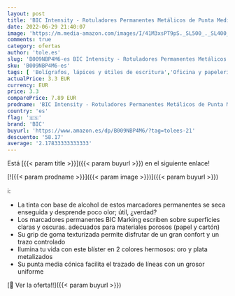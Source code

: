 ```yaml
---
layout: post
title: 'BIC Intensity - Rotuladores Permanentes Metálicos de Punta Media Cónica para todo tipo de superficies – Color Oro y Plata  Blíster de 2 Unidades'
date: 2022-06-29 21:40:07
image: 'https://m.media-amazon.com/images/I/41M3xsPT9pS._SL500_._SL400_.jpg'
comments: true
category: ofertas
author: 'tole.es'
slug: 'B009NBP4M6-es BIC Intensity - Rotuladores Permanentes Metálicos de Punta...'
sku: 'B009NBP4M6-es'
tags: [ 'Bolígrafos, lápices y útiles de escritura','Oficina y papelería','Rotuladores permanentes','Rotuladores y subrayadores','bic','rotuladores','🇪🇸', ]
actualPrice: 3.3 EUR
currency: EUR
price: 3.3
comparePrice: 7.89 EUR
prodname: 'BIC Intensity - Rotuladores Permanentes Metálicos de Punta Media Cónica para todo tipo de superficies – Color Oro y Plata  Blíster de 2 Unidades'
country: 'es'
flag: '🇪🇸'
brand: 'BIC'
buyurl: 'https://www.amazon.es/dp/B009NBP4M6/?tag=tolees-21'
descuento: '58.17'
average: '2.17833333333333'
---
```


Está [{{< param title >}}]({{< param buyurl >}}) en el siguiente enlace!

[![{{< param prodname >}}]({{< param image >}})]({{< param buyurl >}})

ℹ️:

- La tinta con base de alcohol de estos marcadores permanentes se seca enseguida y desprende poco olor; útil, ¿verdad?
- Los marcadores permanentes BIC Marking escriben sobre superficies claras y oscuras. adecuados para materiales porosos (papel y cartón)
- Su grip de goma texturizada permite disfrutar de un gran confort y un trazo controlado
- Ilumina tu vida con este blíster en 2 colores hermosos: oro y plata metalizados
- Su punta media cónica facilita el trazado de líneas con un grosor uniforme

[🛒 Ver la oferta!!]({{< param buyurl >}})
